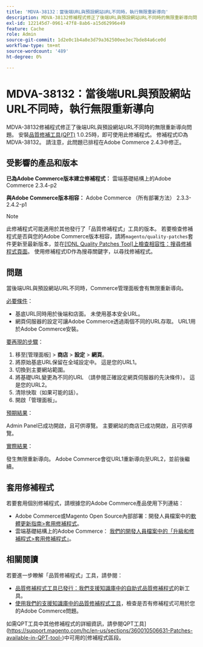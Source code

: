 ```yaml
---
title: 'MDVA-38132：當後端URL與預設網站URL不同時，執行無限重新導向'
description: MDVA-38132修補程式修正了後端URL與預設網站URL不同時的無限重新導向問題。 安裝[Quality Patches Tool (QPT)](https://devdocs.magento.com/guides/v2.4/comp-mgr/patching.html#mqp) 1.0.25後，即可使用此修補程式。 修補程式ID為MDVA-38132。 請注意，此問題已排程在Adobe Commerce 2.4.3中修正。
exl-id: 122145d7-0961-47f8-8ab6-a15d62996e49
feature: Cache
role: Admin
source-git-commit: 1d2e0c1b4a8e3d79a362500ee3ec7bde84a6ce0d
workflow-type: tm+mt
source-wordcount: '489'
ht-degree: 0%

---
```


# MDVA-38132：當後端URL與預設網站URL不同時，執行無限重新導向

MDVA-38132修補程式修正了後端URL與預設網站URL不同時的無限重新導向問題。 安裝[品質修補工具(QPT)](https://devdocs.magento.com/guides/v2.4/comp-mgr/patching.html#mqp) 1.0.25時，即可使用此修補程式。 修補程式ID為MDVA-38132。 請注意，此問題已排程在Adobe Commerce 2.4.3中修正。

## 受影響的產品和版本

**已為Adobe Commerce版本建立修補程式：**
雲端基礎結構上的Adobe Commerce 2.3.4-p2

**與Adobe Commerce版本相容：**
Adobe Commerce （所有部署方法） 2.3.3-2.4.2-p1
>[!NOTE]
>
>此修補程式可能適用於其他發行了「品質修補程式」工具的版本。 若要檢查修補程式是否與您的Adobe Commerce版本相容，請將`magento/quality-patches`套件更新至最新版本，並在[[!DNL Quality Patches Tool]上檢查相容性：搜尋修補程式頁面](https://devdocs.magento.com/quality-patches/tool.html#patch-grid)。 使用修補程式ID作為搜尋關鍵字，以尋找修補程式。

## 問題

當後端URL與預設網站URL不同時，Commerce管理面板會有無限重新導向。

<u>必要條件</u>：

* 基底URL同時用於後端和店面。 未使用基本安全URL。
* 網頁伺服器的設定可讓Adobe Commerce透過兩個不同的URL存取。 URL1用於Adobe Commerce安裝。

<u>要再現的步驟</u>：

1. 移至[管理面板] > **商店** > **設定** > **網頁**。
1. 將原始基底URL保留在全域設定中。 這是您的URL1。
1. 切換到主要網站範圍。
1. 將基礎URL變更為不同的URL （請參閱正確設定網頁伺服器的先決條件）。 這是您的URL2。
1. 清除快取（如果可能的話）。
1. 開啟「管理面板」。

<u>預期結果</u>：

Admin Panel已成功開啟，且可供導覽。 主要網站的商店已成功開啟，且可供導覽。

<u>實際結果</u>：

發生無限重新導向。 Adobe Commerce會從URL1重新導向至URL2，並前後繼續。

## 套用修補程式

若要套用個別修補程式，請根據您的Adobe Commerce產品使用下列連結：

* Adobe Commerce或Magento Open Source內部部署：開發人員檔案中的[軟體更新指南>套用修補程式](https://devdocs.magento.com/guides/v2.4/comp-mgr/patching/mqp.html)。
* 雲端基礎結構上的Adobe Commerce： [我們的開發人員檔案中的「升級和修補程式>套用修補程式」](https://devdocs.magento.com/cloud/project/project-patch.html)。

## 相關閱讀

若要進一步瞭解「品質修補程式」工具，請參閱：

* [品質修補程式工具已發行：我們支援知識庫中的自助式品質修補程式](/help/announcements/adobe-commerce-announcements/magento-quality-patches-released-new-tool-to-self-serve-quality-patches.md)的新工具。
* [使用我們的支援知識庫中的品質修補程式工具](/help/support-tools/patches-available-in-qpt-tool/check-patch-for-magento-issue-with-magento-quality-patches.md)，檢查是否有修補程式可用於您的Adobe Commerce問題。

如需QPT工具中其他修補程式的詳細資訊，請參閱QPT工具](https://support.magento.com/hc/en-us/sections/360010506631-Patches-available-in-QPT-tool-)中可用的[修補程式區段。
